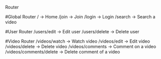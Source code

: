 Router

#Global Router
/ -> Home
/join -> Join
/login -> Login
/search -> Search a video

#User Router
/users/edit -> Edit user
/users/delete -> Delete user

#Video Router
/videos/watch -> Watch video
/videos/edit -> Edit video
/videos/delete -> Delete video
/videos/comments -> Comment on a video
/videos/comments/delete -> Delete comment of a video